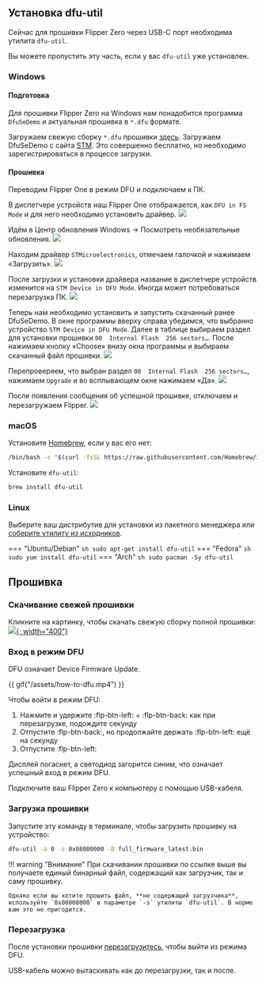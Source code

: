 ## Установка dfu-util

Сейчас для прошивки Flipper Zero через USB-C порт необходима утилита `dfu-util`.

Вы можете пропустить эту часть, если у вас `dfu-util` уже установлен.

### Windows

#### Подготовка
Для прошивки Flipper Zero на Windows нам понадобится программа `DfuSeDemo` и актуальная прошивка в `*.dfu` формате.

Загружаем свежую сборку `*.dfu` прошивки [здесь](https://update.flipperzero.one/master/firmware/firmware.dfu).
Загружаем DfuSeDemo с сайта [STM](https://www.st.com/en/development-tools/stsw-stm32080.html).
Это совершенно бесплатно, но необходимо зарегистрироваться в процессе загрузки.

#### Прошивка

Переводим Flipper One в режим DFU и подключаем к ПК.

В диспетчере устройств наш Flipper One отображается, как `DFU in FS Mode` и для него необходимо установить драйвер.
![](assets/1-win-ru-deviceManager.png)

Идём в Центр обновления Windows -> Посмотреть необязательные обновления.
![](assets/2-win-ru-checkingUpdate.png)

Находим драйвер `STMicroelectronics`, отмечаем галочкой и нажимаем «Загрузить».
![](assets/3-win-ru-chooseDriver.png)

После загрузки и установки драйвера название в диспетчере устройств изменится на `STM Device in DFU Mode`.
Иногда может потребоваться перезагрузка ПК.
![](assets/4-win-ru-checkDevice.png)

Теперь нам необходимо установить и запустить скачанный ранее DfuSeDemo.
В окне программы вверху справа убедимся, что выбранно устройство `STM Device in DFU Mode`.
Далее в таблице выбираем раздел для установки прошивки `00  Internal Flash  256 sectors…`.
После нажимаем кнопку «Choose» внизу окна программы и выбираем скачанный файл прошивки.
![](assets/6-win-ru-chooseFirm.png)

Перепроверяем, что выбран раздел `00  Internal Flash  256 sectors…`, нажимаем `Upgrade` и во всплывающем окне нажимаем «Да».
![](assets/7-win-ru-flashFirm.png)

После появления сообщения об успешной прошивке, отключаем и перезагружаем Flipper.
![](assets/9-win-ru-doneReboot.png)

### macOS

Установите [Homebrew](https://brew.sh), если у вас его нет:
``` sh
/bin/bash -c "$(curl -fsSL https://raw.githubusercontent.com/Homebrew/install/HEAD/install.sh)"
```

Установите `dfu-util`:
``` sh
brew install dfu-util
```

### Linux

Выберите ваш дистрибутив для установки из пакетного менеджера или [соберите утилиту из исходников](http://dfu-util.sourceforge.net/build.html).

=== "Ubuntu/Debian"
    ``` sh
    sudo apt-get install dfu-util
    ```
=== "Fedora"
    ``` sh
    sudo yum install dfu-util
    ```
=== "Arch"
    ``` sh
    sudo pacman -Sy dfu-util
    ```

## Прошивка

### Скачивание свежей прошивки

Кликните на картинку, чтобы скачать свежую сборку полной прошивки:
[![](https://update.flipperzero.one/latest-firmware-banner.png){: width="400"}](https://update.flipperzero.one/full_firmware_latest.bin)

### Вход в режим DFU

DFU означает Device Firmware Update.

{{ gif("/assets/how-to-dfu.mp4") }}

Чтобы войти в режим DFU:

1. Нажмите и удержите :flp-btn-left: + :flp-btn-back: как при перезагрузке, подождите секунду
2. Отпустите :flp-btn-back:, но продолжайте держать :flp-btn-left: ещё на секунду
3. Отпустите :flp-btn-left:

Дисплей погаснет, а светодиод загорится синим, что означает успешный вход в режим DFU.

Подключите ваш Flipper Zero к компьютеру с помощью USB-кабеля.

### Загрузка прошивки

Запустите эту команду в терминале, чтобы загрузить прошивку на устройство:
``` sh
dfu-util -a 0 -s 0x08000000 -D full_firmware_latest.bin
```

!!! warning "Внимание"
    При скачивании прошивки по ссылке выше вы получаете единый бинарный файл, содержащий как загрузчик, так и саму прошивку.

    Однако если вы хотите прошить файл, **не содержащий загрузчика**, используйте `0x08008000` в параметре `-s` утилиты `dfu-util`. В норме вам это не пригодится.

### Перезагрузка

После установки прошивки [перезагрузитесь](rebooting.md), чтобы выйти из режима DFU.

USB-кабель можно вытаскивать как до перезагрузки, так и после.

